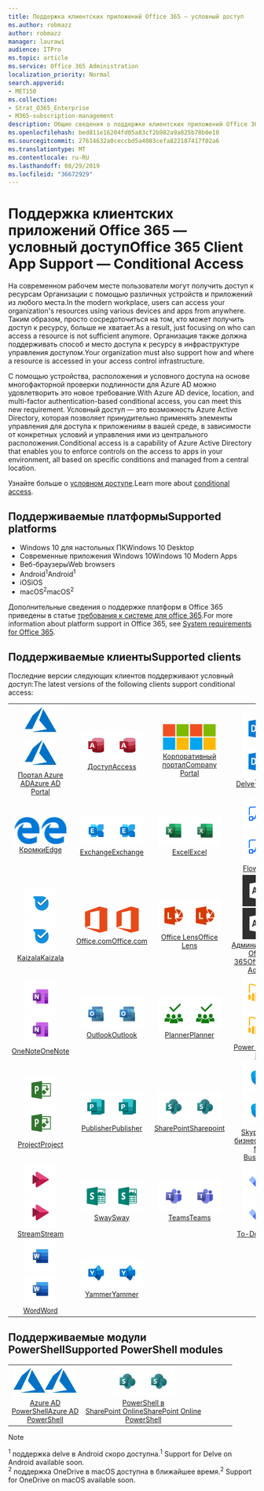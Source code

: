 ```yaml
---
title: Поддержка клиентских приложений Office 365 — условный доступ
ms.author: robmazz
author: robmazz
manager: laurawi
audience: ITPro
ms.topic: article
ms.service: Office 365 Administration
localization_priority: Normal
search.appverid:
- MET150
ms.collection:
- Strat_O365_Enterprise
- M365-subscription-management
description: Общие сведения о поддержке клиентских приложений Office 365 для условного доступа
ms.openlocfilehash: bed811e16204fd05a83cf2b982a9a825b78b0e10
ms.sourcegitcommit: 27614632a0ceccbd5a4083cefa822187417f02a6
ms.translationtype: MT
ms.contentlocale: ru-RU
ms.lasthandoff: 08/29/2019
ms.locfileid: "36672929"
---
```

# <a name="office-365-client-app-support--conditional-access"></a><span data-ttu-id="5f556-103">Поддержка клиентских приложений Office 365 — условный доступ</span><span class="sxs-lookup"><span data-stu-id="5f556-103">Office 365 Client App Support — Conditional Access</span></span>

<span data-ttu-id="5f556-104">На современном рабочем месте пользователи могут получить доступ к ресурсам Организации с помощью различных устройств и приложений из любого места.</span><span class="sxs-lookup"><span data-stu-id="5f556-104">In the modern workplace, users can access your organization's resources using various devices and apps from anywhere.</span></span> <span data-ttu-id="5f556-105">Таким образом, просто сосредоточиться на том, кто может получить доступ к ресурсу, больше не хватает.</span><span class="sxs-lookup"><span data-stu-id="5f556-105">As a result, just focusing on who can access a resource is not sufficient anymore.</span></span> <span data-ttu-id="5f556-106">Организация также должна поддерживать способ и место доступа к ресурсу в инфраструктуре управления доступом.</span><span class="sxs-lookup"><span data-stu-id="5f556-106">Your organization must also support how and where a resource is accessed in your access control infrastructure.</span></span>

<span data-ttu-id="5f556-107">С помощью устройства, расположения и условного доступа на основе многофакторной проверки подлинности для Azure AD можно удовлетворить это новое требование.</span><span class="sxs-lookup"><span data-stu-id="5f556-107">With Azure AD device, location, and multi-factor authentication-based conditional access, you can meet this new requirement.</span></span> <span data-ttu-id="5f556-108">Условный доступ — это возможность Azure Active Directory, которая позволяет принудительно применять элементы управления для доступа к приложениям в вашей среде, в зависимости от конкретных условий и управления ими из центрального расположения.</span><span class="sxs-lookup"><span data-stu-id="5f556-108">Conditional access is a capability of Azure Active Directory that enables you to enforce controls on the access to apps in your environment, all based on specific conditions and managed from a central location.</span></span>

<span data-ttu-id="5f556-109">Узнайте больше о [условном доступе](https://docs.microsoft.com/azure/active-directory/conditional-access/).</span><span class="sxs-lookup"><span data-stu-id="5f556-109">Learn more about [conditional access](https://docs.microsoft.com/azure/active-directory/conditional-access/).</span></span>

## <a name="supported-platforms"></a><span data-ttu-id="5f556-110">Поддерживаемые платформы</span><span class="sxs-lookup"><span data-stu-id="5f556-110">Supported platforms</span></span>

 - <span data-ttu-id="5f556-111">Windows 10 для настольных ПК</span><span class="sxs-lookup"><span data-stu-id="5f556-111">Windows 10 Desktop</span></span>
 - <span data-ttu-id="5f556-112">Современные приложения Windows 10</span><span class="sxs-lookup"><span data-stu-id="5f556-112">Windows 10 Modern Apps</span></span>
 - <span data-ttu-id="5f556-113">Веб-браузеры</span><span class="sxs-lookup"><span data-stu-id="5f556-113">Web browsers</span></span>
 - <span data-ttu-id="5f556-114">Android<sup>1</sup></span><span class="sxs-lookup"><span data-stu-id="5f556-114">Android<sup>1</sup></span></span>
 - <span data-ttu-id="5f556-115">iOS</span><span class="sxs-lookup"><span data-stu-id="5f556-115">iOS</span></span>
 - <span data-ttu-id="5f556-116">macOS<sup>2</sup></span><span class="sxs-lookup"><span data-stu-id="5f556-116">macOS<sup>2</sup></span></span>

<span data-ttu-id="5f556-117">Дополнительные сведения о поддержке платформ в Office 365 приведены в статье [требования к системе для office 365](https://products.office.com/office-system-requirements).</span><span class="sxs-lookup"><span data-stu-id="5f556-117">For more information about platform support in Office 365, see [System requirements for Office 365](https://products.office.com/office-system-requirements).</span></span>

## <a name="supported-clients"></a><span data-ttu-id="5f556-118">Поддерживаемые клиенты</span><span class="sxs-lookup"><span data-stu-id="5f556-118">Supported clients</span></span>

<span data-ttu-id="5f556-119">Последние версии следующих клиентов поддерживают условный доступ:</span><span class="sxs-lookup"><span data-stu-id="5f556-119">The latest versions of the following clients support conditional access:</span></span>

| | | | | | |
|:---:|:---:|:---:|:---:|:---:|:---:|
| <span data-ttu-id="5f556-120">![Значок Azure](media/o365-azure-64x64.png)</span><span class="sxs-lookup"><span data-stu-id="5f556-120">![Azure icon](media/o365-azure-64x64.png)</span></span> <br> [<span data-ttu-id="5f556-121">Портал Azure <br> AD</span><span class="sxs-lookup"><span data-stu-id="5f556-121">Azure AD <br> Portal </span></span>](https://azure.microsoft.com/features/azure-portal/) | <span data-ttu-id="5f556-122">![Значок доступа](media/o365-access-64x64.png)</span><span class="sxs-lookup"><span data-stu-id="5f556-122">![Access icon](media/o365-access-64x64.png)</span></span> <br> [<span data-ttu-id="5f556-123">Доступ</span><span class="sxs-lookup"><span data-stu-id="5f556-123">Access</span></span>](https://products.office.com/access) | <span data-ttu-id="5f556-124">![Значок портала компании](media/o365-microsoft-64x64.png)</span><span class="sxs-lookup"><span data-stu-id="5f556-124">![Company portal icon](media/o365-microsoft-64x64.png)</span></span> <br> [<span data-ttu-id="5f556-125">Корпоративный <br> портал</span><span class="sxs-lookup"><span data-stu-id="5f556-125">Company <br> Portal </span></span>](https://docs.microsoft.com/intune-user-help/sign-in-to-the-company-portal)  | <span data-ttu-id="5f556-126">![Значок delve](media/o365-delve-64x64.png)</span><span class="sxs-lookup"><span data-stu-id="5f556-126">![Delve icon](media/o365-delve-64x64.png)</span></span> <br> [<span data-ttu-id="5f556-127">Delve<sup>1</sup></span><span class="sxs-lookup"><span data-stu-id="5f556-127">Delve<sup>1</sup></span></span>](https://products.office.com/business/intelligent-search) | <span data-ttu-id="5f556-128">![Значок Dynamics 365](media/o365-dynamics365-64x64.png)</span><span class="sxs-lookup"><span data-stu-id="5f556-128">![Dynamics 365 icon](media/o365-dynamics365-64x64.png)</span></span> <br> [<span data-ttu-id="5f556-129">Dynamics 365</span><span class="sxs-lookup"><span data-stu-id="5f556-129">Dynamics 365</span></span>](https://dynamics.microsoft.com) 
| <span data-ttu-id="5f556-130">![Значок пограничного сервера](media/o365-edge-64x64.png)</span><span class="sxs-lookup"><span data-stu-id="5f556-130">![Edge icon](media/o365-edge-64x64.png)</span></span> <br> [<span data-ttu-id="5f556-131">Кромки</span><span class="sxs-lookup"><span data-stu-id="5f556-131">Edge</span></span>](https://www.microsoft.com/windows/microsoft-edge) | <span data-ttu-id="5f556-132">![Значок Exchange](media/o365-exchange-64x64.png)</span><span class="sxs-lookup"><span data-stu-id="5f556-132">![Exchange icon](media/o365-exchange-64x64.png)</span></span> <br> [<span data-ttu-id="5f556-133">Exchange</span><span class="sxs-lookup"><span data-stu-id="5f556-133">Exchange</span></span>](https://products.office.com/exchange/exchange-online) | <span data-ttu-id="5f556-134">![Значок Excel](media/o365-excel-64x64.png)</span><span class="sxs-lookup"><span data-stu-id="5f556-134">![Excel icon](media/o365-excel-64x64.png)</span></span> <br> [<span data-ttu-id="5f556-135">Excel</span><span class="sxs-lookup"><span data-stu-id="5f556-135">Excel</span></span>](https://products.office.com/excel) | <span data-ttu-id="5f556-136">![Значок "Flow"](media/o365-flow-64x64.png)</span><span class="sxs-lookup"><span data-stu-id="5f556-136">![Flow icon](media/o365-flow-64x64.png)</span></span> <br> [<span data-ttu-id="5f556-137">Flow</span><span class="sxs-lookup"><span data-stu-id="5f556-137">Flow</span></span>](https://flow.microsoft.com) | <span data-ttu-id="5f556-138">![Значок форм](media/o365-forms-64x64.png)</span><span class="sxs-lookup"><span data-stu-id="5f556-138">![Forms icon](media/o365-forms-64x64.png)</span></span> <br> [<span data-ttu-id="5f556-139">Forms</span><span class="sxs-lookup"><span data-stu-id="5f556-139">Forms</span></span>](https://flow.microsoft.com/connectors/shared_microsoftforms/microsoft-forms/) 
| <span data-ttu-id="5f556-140">![Значок Kaizala](media/o365-kaizala-64x64.png)</span><span class="sxs-lookup"><span data-stu-id="5f556-140">![Kaizala icon](media/o365-kaizala-64x64.png)</span></span> <br> [<span data-ttu-id="5f556-141">Kaizala</span><span class="sxs-lookup"><span data-stu-id="5f556-141">Kaizala</span></span>](https://products.office.com/en/business/microsoft-kaizala) | <span data-ttu-id="5f556-142">![Значок Office.com](media/o365-office-64x64.png)</span><span class="sxs-lookup"><span data-stu-id="5f556-142">![Office.com icon](media/o365-office-64x64.png)</span></span> <br> [<span data-ttu-id="5f556-143">Office.com</span><span class="sxs-lookup"><span data-stu-id="5f556-143">Office.com</span></span>](https://www.office.com/) | <span data-ttu-id="5f556-144">![Значок лупы](media/o365-lens-64x64.png)</span><span class="sxs-lookup"><span data-stu-id="5f556-144">![Lens icon](media/o365-lens-64x64.png)</span></span> <br> [<span data-ttu-id="5f556-145">Office Lens</span><span class="sxs-lookup"><span data-stu-id="5f556-145">Office Lens</span></span>](https://www.microsoft.com/p/office-lens/9wzdncrfj3t8?activetab=pivot%3Aoverviewtab) | <span data-ttu-id="5f556-146">![Значок администратора Office 365](media/o365-o365admin-64x64.png)</span><span class="sxs-lookup"><span data-stu-id="5f556-146">![Office 365 Admin icon](media/o365-o365admin-64x64.png)</span></span> <br> [<span data-ttu-id="5f556-147">Администратор Office <br> 365</span><span class="sxs-lookup"><span data-stu-id="5f556-147">Office 365 <br> Admin</span></span>](https://products.office.com/business/manage-office-365-admin-app) | <span data-ttu-id="5f556-148">![Значок OneDrive для бизнеса](media/o365-OneDrive-64x64.png)</span><span class="sxs-lookup"><span data-stu-id="5f556-148">![OneDrive for Business icon](media/o365-OneDrive-64x64.png)</span></span> <br> [<span data-ttu-id="5f556-149">OneDrive<sup>2</sup></span><span class="sxs-lookup"><span data-stu-id="5f556-149">OneDrive<sup>2</sup></span></span>](https://products.office.com/onedrive-for-business/online-cloud-storage) 
| <span data-ttu-id="5f556-150">![Значок OneNote](media/o365-OneNote-64x64.png)</span><span class="sxs-lookup"><span data-stu-id="5f556-150">![OneNote icon](media/o365-OneNote-64x64.png)</span></span> <br> [<span data-ttu-id="5f556-151">OneNote</span><span class="sxs-lookup"><span data-stu-id="5f556-151">OneNote</span></span>](https://products.office.com/onenote) | <span data-ttu-id="5f556-152">![Значок Outlook](media/o365-outlook-64x64.png)</span><span class="sxs-lookup"><span data-stu-id="5f556-152">![Outlook icon](media/o365-outlook-64x64.png)</span></span> <br> [<span data-ttu-id="5f556-153">Outlook</span><span class="sxs-lookup"><span data-stu-id="5f556-153">Outlook</span></span>](https://products.office.com/outlook) | <span data-ttu-id="5f556-154">![Значок планировщика](media/o365-planner-64x64.png)</span><span class="sxs-lookup"><span data-stu-id="5f556-154">![Planner icon](media/o365-planner-64x64.png)</span></span> <br> [<span data-ttu-id="5f556-155">Planner</span><span class="sxs-lookup"><span data-stu-id="5f556-155">Planner</span></span>](https://products.office.com/business/task-management-software) | <span data-ttu-id="5f556-156">![Значок PowerBI](media/o365-powerbi-64x64.png)</span><span class="sxs-lookup"><span data-stu-id="5f556-156">![PowerBI icon](media/o365-powerbi-64x64.png)</span></span> <br> [<span data-ttu-id="5f556-157">Power BI</span><span class="sxs-lookup"><span data-stu-id="5f556-157">Power BI</span></span>](https://powerbi.microsoft.com) | <span data-ttu-id="5f556-158">![Значок PowerPoint](media/o365-powerpoint-64x64.png)</span><span class="sxs-lookup"><span data-stu-id="5f556-158">![PowerPoint icon](media/o365-powerpoint-64x64.png)</span></span> <br> [<span data-ttu-id="5f556-159">PowerPoint</span><span class="sxs-lookup"><span data-stu-id="5f556-159">PowerPoint</span></span>](https://products.office.com/powerpoint) 
| <span data-ttu-id="5f556-160">![Значок проекта](media/o365-project-64x64.png)</span><span class="sxs-lookup"><span data-stu-id="5f556-160">![Project icon](media/o365-project-64x64.png)</span></span> <br> [<span data-ttu-id="5f556-161">Project</span><span class="sxs-lookup"><span data-stu-id="5f556-161">Project</span></span>](https://products.office.com/project) | <span data-ttu-id="5f556-162">![Значок Publisher](media/o365-publisher-64x64.png)</span><span class="sxs-lookup"><span data-stu-id="5f556-162">![Publisher icon](media/o365-publisher-64x64.png)</span></span> <br> [<span data-ttu-id="5f556-163">Publisher</span><span class="sxs-lookup"><span data-stu-id="5f556-163">Publisher</span></span>](https://products.office.com/publisher) | <span data-ttu-id="5f556-164">![Значок SharePoint](media/o365-sharepoint-64x64.png)</span><span class="sxs-lookup"><span data-stu-id="5f556-164">![SharePoint icon](media/o365-sharepoint-64x64.png)</span></span> <br> [<span data-ttu-id="5f556-165">SharePoint</span><span class="sxs-lookup"><span data-stu-id="5f556-165">Sharepoint</span></span>](https://products.office.com/sharepoint) | <span data-ttu-id="5f556-166">![Значок Skype для бизнеса](media/o365-skypeforbusiness-64x64.png)</span><span class="sxs-lookup"><span data-stu-id="5f556-166">![Skype for Business icon](media/o365-skypeforbusiness-64x64.png)</span></span> <br> [<span data-ttu-id="5f556-167">Skype для <br> бизнеса</span><span class="sxs-lookup"><span data-stu-id="5f556-167">Skype for <br> Business</span></span>](https://www.skype.com/business/) | <span data-ttu-id="5f556-168">![Значок клейких заметок](media/o365-stickynotes-64x64.png)</span><span class="sxs-lookup"><span data-stu-id="5f556-168">![Sticky Notes icon](media/o365-stickynotes-64x64.png)</span></span> <br> [<span data-ttu-id="5f556-169">Клейкие заметки</span><span class="sxs-lookup"><span data-stu-id="5f556-169">Sticky Notes</span></span>](https://www.microsoft.com/p/microsoft-sticky-notes/9nblggh4qghw) 
| <span data-ttu-id="5f556-170">![Значок потока](media/o365-stream-64x64.png)</span><span class="sxs-lookup"><span data-stu-id="5f556-170">![Stream icon](media/o365-stream-64x64.png)</span></span> <br> [<span data-ttu-id="5f556-171">Stream</span><span class="sxs-lookup"><span data-stu-id="5f556-171">Stream</span></span>](https://stream.microsoft.com) | <span data-ttu-id="5f556-172">![Значок Sway](media/o365-sway-64x64.png)</span><span class="sxs-lookup"><span data-stu-id="5f556-172">![Sway icon](media/o365-sway-64x64.png)</span></span> <br> [<span data-ttu-id="5f556-173">Sway</span><span class="sxs-lookup"><span data-stu-id="5f556-173">Sway</span></span>](https://sway.com) | <span data-ttu-id="5f556-174">![Значок рабочих групп](media/o365-teams-64x64.png)</span><span class="sxs-lookup"><span data-stu-id="5f556-174">![Teams icon](media/o365-teams-64x64.png)</span></span> <br> [<span data-ttu-id="5f556-175">Teams</span><span class="sxs-lookup"><span data-stu-id="5f556-175">Teams</span></span>](https://products.office.com/microsoft-teams/group-chat-software) | <span data-ttu-id="5f556-176">![Значок дел](media/o365-todo-64x64.png)</span><span class="sxs-lookup"><span data-stu-id="5f556-176">![To-Do icon](media/o365-todo-64x64.png)</span></span> <br> [<span data-ttu-id="5f556-177">To-Do</span><span class="sxs-lookup"><span data-stu-id="5f556-177">To-Do</span></span>](https://todo.microsoft.com) | <span data-ttu-id="5f556-178">![Значок Visio](media/o365-visio-64x64.png)</span><span class="sxs-lookup"><span data-stu-id="5f556-178">![Visio icon](media/o365-visio-64x64.png)</span></span> <br> [<span data-ttu-id="5f556-179">Visio</span><span class="sxs-lookup"><span data-stu-id="5f556-179">Visio</span></span>](https://products.office.com/visio/flowchart-software) 
| <span data-ttu-id="5f556-180">![Значок Word](media/o365-word-64x64.png)</span><span class="sxs-lookup"><span data-stu-id="5f556-180">![Word icon](media/o365-word-64x64.png)</span></span> <br> [<span data-ttu-id="5f556-181">Word</span><span class="sxs-lookup"><span data-stu-id="5f556-181">Word</span></span>](https://products.office.com/word) | <span data-ttu-id="5f556-182">![Значок Yammer](media/o365-yammer-64x64.png)</span><span class="sxs-lookup"><span data-stu-id="5f556-182">![Yammer icon](media/o365-yammer-64x64.png)</span></span> <br> [<span data-ttu-id="5f556-183">Yammer</span><span class="sxs-lookup"><span data-stu-id="5f556-183">Yammer</span></span>](https://products.office.com/yammer/yammer-overview)

## <a name="supported-powershell-modules"></a><span data-ttu-id="5f556-184">Поддерживаемые модули PowerShell</span><span class="sxs-lookup"><span data-stu-id="5f556-184">Supported PowerShell modules</span></span>

| | | | | | |
|:---:|:---:|:---:|:---:|:---:|:---:|
| <span data-ttu-id="5f556-185">![Значок Azure](media/o365-azure-64x64.png)</span><span class="sxs-lookup"><span data-stu-id="5f556-185">![Azure icon](media/o365-azure-64x64.png)</span></span> <br> [<span data-ttu-id="5f556-186">Azure AD <br> PowerShell</span><span class="sxs-lookup"><span data-stu-id="5f556-186">Azure AD <br> PowerShell</span></span>](https://docs.microsoft.com/powershell/azure/active-directory/overview?view=azureadps-2.0) | <span data-ttu-id="5f556-187">![Значок SharePoint](media/o365-sharepoint-64x64.png)</span><span class="sxs-lookup"><span data-stu-id="5f556-187">![SharePoint icon](media/o365-sharepoint-64x64.png)</span></span> <br> [<span data-ttu-id="5f556-188">PowerShell в <br> SharePoint Online</span><span class="sxs-lookup"><span data-stu-id="5f556-188">SharePoint Online <br> PowerShell</span></span>](https://docs.microsoft.com/sharepoint/manage-team-and-communication-sites-in-powershell)

> [!NOTE]
> <span data-ttu-id="5f556-189"><sup>1</sup> поддержка delve в Android скоро доступна.</span><span class="sxs-lookup"><span data-stu-id="5f556-189"><sup>1</sup> Support for Delve on Android available soon.</span></span> <br>
> <span data-ttu-id="5f556-190"><sup>2</sup> поддержка OneDrive в macOS доступна в ближайшее время.</span><span class="sxs-lookup"><span data-stu-id="5f556-190"><sup>2</sup> Support for OneDrive on macOS available soon.</span></span>
